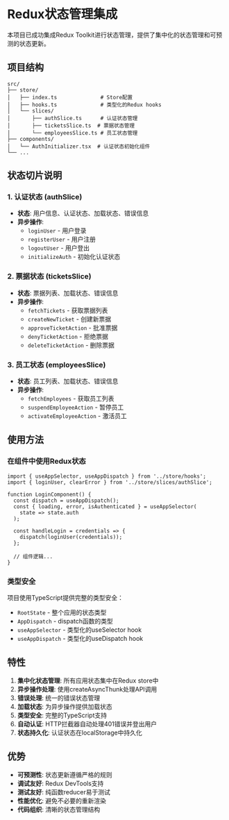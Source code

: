 # Redux状态管理集成

本项目已成功集成Redux Toolkit进行状态管理，提供了集中化的状态管理和可预测的状态更新。

## 项目结构

```
src/
├── store/
│   ├── index.ts              # Store配置
│   ├── hooks.ts              # 类型化的Redux hooks
│   └── slices/
│       ├── authSlice.ts      # 认证状态管理
│       ├── ticketsSlice.ts  # 票据状态管理
│       └── employeesSlice.ts # 员工状态管理
├── components/
│   └── AuthInitializer.tsx  # 认证状态初始化组件
└── ...
```

## 状态切片说明

### 1. 认证状态 (authSlice)

- **状态**: 用户信息、认证状态、加载状态、错误信息
- **异步操作**:
  - `loginUser` - 用户登录
  - `registerUser` - 用户注册
  - `logoutUser` - 用户登出
  - `initializeAuth` - 初始化认证状态

### 2. 票据状态 (ticketsSlice)

- **状态**: 票据列表、加载状态、错误信息
- **异步操作**:
  - `fetchTickets` - 获取票据列表
  - `createNewTicket` - 创建新票据
  - `approveTicketAction` - 批准票据
  - `denyTicketAction` - 拒绝票据
  - `deleteTicketAction` - 删除票据

### 3. 员工状态 (employeesSlice)

- **状态**: 员工列表、加载状态、错误信息
- **异步操作**:
  - `fetchEmployees` - 获取员工列表
  - `suspendEmployeeAction` - 暂停员工
  - `activateEmployeeAction` - 激活员工

## 使用方法

### 在组件中使用Redux状态

```tsx
import { useAppSelector, useAppDispatch } from '../store/hooks';
import { loginUser, clearError } from '../store/slices/authSlice';

function LoginComponent() {
  const dispatch = useAppDispatch();
  const { loading, error, isAuthenticated } = useAppSelector(
    state => state.auth
  );

  const handleLogin = credentials => {
    dispatch(loginUser(credentials));
  };

  // 组件逻辑...
}
```

### 类型安全

项目使用TypeScript提供完整的类型安全：

- `RootState` - 整个应用的状态类型
- `AppDispatch` - dispatch函数的类型
- `useAppSelector` - 类型化的useSelector hook
- `useAppDispatch` - 类型化的useDispatch hook

## 特性

1. **集中化状态管理**: 所有应用状态集中在Redux store中
2. **异步操作处理**: 使用createAsyncThunk处理API调用
3. **错误处理**: 统一的错误状态管理
4. **加载状态**: 为异步操作提供加载状态
5. **类型安全**: 完整的TypeScript支持
6. **自动认证**: HTTP拦截器自动处理401错误并登出用户
7. **状态持久化**: 认证状态在localStorage中持久化

## 优势

- **可预测性**: 状态更新遵循严格的规则
- **调试友好**: Redux DevTools支持
- **测试友好**: 纯函数reducer易于测试
- **性能优化**: 避免不必要的重新渲染
- **代码组织**: 清晰的状态管理结构
